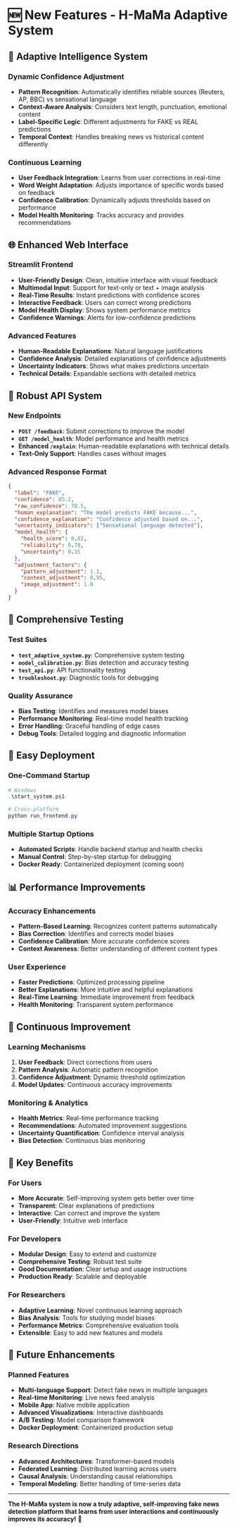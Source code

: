 # 🆕 New Features - H-MaMa Adaptive System

## 🧠 Adaptive Intelligence System

### Dynamic Confidence Adjustment
- **Pattern Recognition**: Automatically identifies reliable sources (Reuters, AP, BBC) vs sensational language
- **Context-Aware Analysis**: Considers text length, punctuation, emotional content
- **Label-Specific Logic**: Different adjustments for FAKE vs REAL predictions
- **Temporal Context**: Handles breaking news vs historical content differently

### Continuous Learning
- **User Feedback Integration**: Learns from user corrections in real-time
- **Word Weight Adaptation**: Adjusts importance of specific words based on feedback
- **Confidence Calibration**: Dynamically adjusts thresholds based on performance
- **Model Health Monitoring**: Tracks accuracy and provides recommendations

## 🌐 Enhanced Web Interface

### Streamlit Frontend
- **User-Friendly Design**: Clean, intuitive interface with visual feedback
- **Multimodal Input**: Support for text-only or text + image analysis
- **Real-Time Results**: Instant predictions with confidence scores
- **Interactive Feedback**: Users can correct wrong predictions
- **Model Health Display**: Shows system performance metrics
- **Confidence Warnings**: Alerts for low-confidence predictions

### Advanced Features
- **Human-Readable Explanations**: Natural language justifications
- **Confidence Analysis**: Detailed explanations of confidence adjustments
- **Uncertainty Indicators**: Shows what makes predictions uncertain
- **Technical Details**: Expandable sections with detailed metrics

## 🔧 Robust API System

### New Endpoints
- **`POST /feedback`**: Submit corrections to improve the model
- **`GET /model_health`**: Model performance and health metrics
- **Enhanced `/explain`**: Human-readable explanations with technical details
- **Text-Only Support**: Handles cases without images

### Advanced Response Format
```json
{
  "label": "FAKE",
  "confidence": 85.2,
  "raw_confidence": 78.5,
  "human_explanation": "The model predicts FAKE because...",
  "confidence_explanation": "Confidence adjusted based on...",
  "uncertainty_indicators": ["Sensational language detected"],
  "model_health": {
    "health_score": 0.82,
    "reliability": 0.78,
    "uncertainty": 0.15
  },
  "adjustment_factors": {
    "pattern_adjustment": 1.1,
    "context_adjustment": 0.95,
    "image_adjustment": 1.0
  }
}
```

## 🧪 Comprehensive Testing

### Test Suites
- **`test_adaptive_system.py`**: Comprehensive system testing
- **`model_calibration.py`**: Bias detection and accuracy testing
- **`test_api.py`**: API functionality testing
- **`troubleshoot.py`**: Diagnostic tools for debugging

### Quality Assurance
- **Bias Testing**: Identifies and measures model biases
- **Performance Monitoring**: Real-time model health tracking
- **Error Handling**: Graceful handling of edge cases
- **Debug Tools**: Detailed logging and diagnostic information

## 🚀 Easy Deployment

### One-Command Startup
```powershell
# Windows
.\start_system.ps1

# Cross-platform
python run_frontend.py
```

### Multiple Startup Options
- **Automated Scripts**: Handle backend startup and health checks
- **Manual Control**: Step-by-step startup for debugging
- **Docker Ready**: Containerized deployment (coming soon)

## 📊 Performance Improvements

### Accuracy Enhancements
- **Pattern-Based Learning**: Recognizes content patterns automatically
- **Bias Correction**: Identifies and corrects model biases
- **Confidence Calibration**: More accurate confidence scores
- **Context Awareness**: Better understanding of different content types

### User Experience
- **Faster Predictions**: Optimized processing pipeline
- **Better Explanations**: More intuitive and helpful explanations
- **Real-Time Learning**: Immediate improvement from feedback
- **Health Monitoring**: Transparent system performance

## 🔄 Continuous Improvement

### Learning Mechanisms
1. **User Feedback**: Direct corrections from users
2. **Pattern Analysis**: Automatic pattern recognition
3. **Confidence Adjustment**: Dynamic threshold optimization
4. **Model Updates**: Continuous accuracy improvements

### Monitoring & Analytics
- **Health Metrics**: Real-time performance tracking
- **Recommendations**: Automated improvement suggestions
- **Uncertainty Quantification**: Confidence interval analysis
- **Bias Detection**: Continuous bias monitoring

## 🎯 Key Benefits

### For Users
- **More Accurate**: Self-improving system gets better over time
- **Transparent**: Clear explanations of predictions
- **Interactive**: Can correct and improve the system
- **User-Friendly**: Intuitive web interface

### For Developers
- **Modular Design**: Easy to extend and customize
- **Comprehensive Testing**: Robust test suite
- **Good Documentation**: Clear setup and usage instructions
- **Production Ready**: Scalable and deployable

### For Researchers
- **Adaptive Learning**: Novel continuous learning approach
- **Bias Analysis**: Tools for studying model biases
- **Performance Metrics**: Comprehensive evaluation tools
- **Extensible**: Easy to add new features and models

## 🔮 Future Enhancements

### Planned Features
- **Multi-language Support**: Detect fake news in multiple languages
- **Real-time Monitoring**: Live news feed analysis
- **Mobile App**: Native mobile application
- **Advanced Visualizations**: Interactive dashboards
- **A/B Testing**: Model comparison framework
- **Docker Deployment**: Containerized production setup

### Research Directions
- **Advanced Architectures**: Transformer-based models
- **Federated Learning**: Distributed learning across users
- **Causal Analysis**: Understanding causal relationships
- **Temporal Modeling**: Better handling of time-series data

---

**The H-MaMa system is now a truly adaptive, self-improving fake news detection platform that learns from user interactions and continuously improves its accuracy!** 🚀

